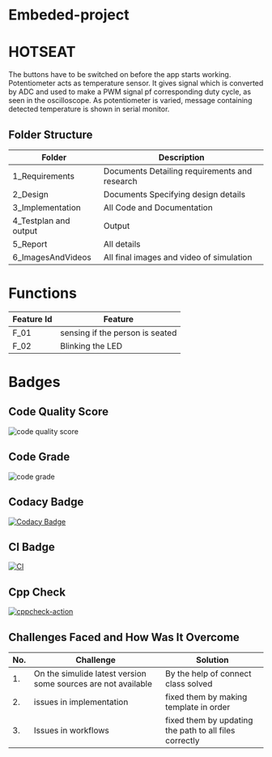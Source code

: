 # Embeded-project
# HOTSEAT
The buttons have to be switched on before the app starts working. Potentiometer acts as temperature sensor. It gives signal which is converted by ADC and used to make a PWM signal pf corresponding duty cycle, as seen in the oscilloscope. As potentiometer is varied, message containing detected temperature is shown in serial monitor.
## Folder Structure
|Folder	|Description|
|-------|-----------|
|1_Requirements|	Documents Detailing requirements and research|
|2_Design|	Documents Specifying design details|
|3_Implementation|	All Code and Documentation|
|4_Testplan and output	|Output|
|5_Report	|All details|
|6_ImagesAndVideos	|All final images and video of simulation|
# Functions
|Feature Id	|Feature|
|-----------|-------|
|F_01|	sensing if the person is seated|
|F_02	|Blinking the LED|

# Badges
## Code Quality Score
  ![code quality score](https://api.codiga.io/project/32918/score/svg)
## Code Grade
![code grade](https://api.codiga.io/project/32918/status/svg)
## Codacy Badge
[![Codacy Badge](https://app.codacy.com/project/badge/Grade/9a8aee8d57974d708d50b1298309b90d)](https://www.codacy.com/gh/Jhaaditya1999/M2_HOTSEAT/dashboard?utm_source=github.com&amp;utm_medium=referral&amp;utm_content=Jhaaditya1999/M2_HOTSEAT&amp;utm_campaign=Badge_Grade)
## CI  Badge
[![CI](https://github.com/Jhaaditya1999/M2_HOTSEAT/actions/workflows/main.yml/badge.svg)](https://github.com/Jhaaditya1999/M2_HOTSEAT/actions/workflows/main.yml)
## Cpp Check
[![cppcheck-action](https://github.com/Jhaaditya1999/M2_HOTSEAT/actions/workflows/c-cppabc.yml/badge.svg)](https://github.com/Jhaaditya1999/M2_HOTSEAT/actions/workflows/c-cppabc.yml)
## Challenges Faced and How Was It Overcome
|No.|	Challenge|	Solution|
|---|----------|----------|
|1.|	On the simulide latest version some sources are not available|	By the help of connect class solved|
|2.|	issues in implementation	|fixed them by making template in order|
|3.|	Issues in workflows	|fixed them by updating the path to all files correctly|
